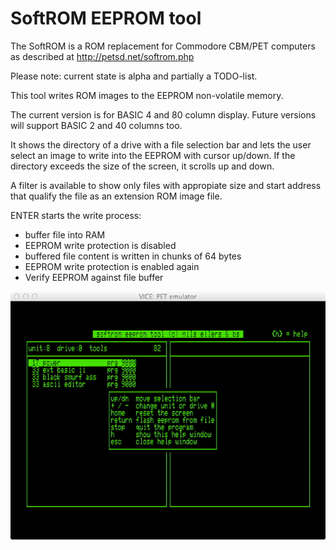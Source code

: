 SoftROM EEPROM tool
===================

The SoftROM is a ROM replacement for Commodore CBM/PET computers as
described at http://petsd.net/softrom.php


Please note: current state is alpha and partially a TODO-list.

This tool writes ROM images to the EEPROM non-volatile memory.

The current version is for BASIC 4 and 80 column display.
Future versions will support BASIC 2 and 40 columns too.

It shows the directory of a drive with a file selection bar and lets the
user select an image to write into the EEPROM with cursor up/down.
If the directory exceeds the size of the screen, it scrolls up and down.

A filter is available to show only files with appropiate size and start
address that qualify the file as an extension ROM image file.

ENTER starts the write process:

- buffer file into RAM
- EEPROM write protection is disabled
- buffered file content is written in chunks of 64 bytes
- EEPROM write protection is enabled again
- Verify EEPROM against file buffer

![ScreenShot](https://raw.githubusercontent.com/nils-eilers/SoftROM/master/shot.jpg)
